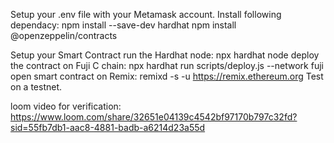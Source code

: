 Setup your .env file with your Metamask account.
Install following dependacy:
npm install --save-dev hardhat
npm install @openzeppelin/contracts

Setup your Smart Contract
run the Hardhat node: npx hardhat node
deploy the contract on Fuji C chain: npx hardhat run scripts/deploy.js --network fuji
open smart contract on Remix: remixd -s <your folder location> -u https://remix.ethereum.org
Test on a testnet.


loom video for verification: https://www.loom.com/share/32651e04139c4542bf97170b797c32fd?sid=55fb7db1-aac8-4881-badb-a6214d23a55d
